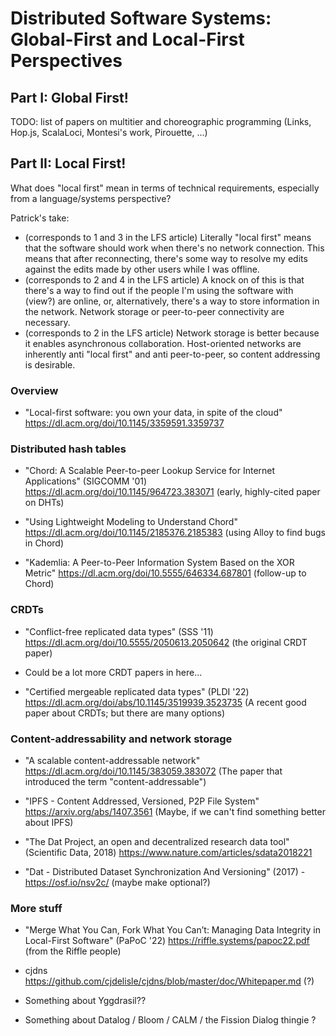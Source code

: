 # Distributed Software Systems: Global-First and Local-First Perspectives

## Part I: Global First!

TODO: list of papers on multitier and choreographic programming (Links, Hop.js, ScalaLoci, Montesi's work, Pirouette, ...)

## Part II: Local First!

What does "local first" mean in terms of technical requirements, especially from a language/systems perspective?

Patrick's take:
 - (corresponds to 1 and 3 in the LFS article) Literally "local first" means that the software should work when there's no network connection.
This means that after reconnecting, there's some way to resolve my edits against the edits made by other users while I was offline.
 - (corresponds to 2 and 4 in the LFS article) A knock on of this is that there's a way to find out if the people I'm using the software with (view?) are online, or, alternatively, there's a way to store information in the network. Network storage or peer-to-peer connectivity are necessary.
 - (corresponds to 2 in the LFS article) Network storage is better because it enables asynchronous collaboration.  Host-oriented networks are inherently anti "local first" and anti peer-to-peer, so content addressing is desirable.

### Overview

 - "Local-first software: you own your data, in spite of the cloud" https://dl.acm.org/doi/10.1145/3359591.3359737

### Distributed hash tables

 - "Chord: A Scalable Peer-to-peer Lookup Service for Internet
Applications" (SIGCOMM '01) https://dl.acm.org/doi/10.1145/964723.383071 (early, highly-cited paper on DHTs)

 - "Using Lightweight Modeling to Understand Chord" https://dl.acm.org/doi/10.1145/2185376.2185383 (using Alloy to find bugs in Chord)
 
 - "Kademlia: A Peer-to-Peer Information System Based on the XOR Metric" https://dl.acm.org/doi/10.5555/646334.687801 (follow-up to Chord)
 
### CRDTs

 - "Conflict-free replicated data types" (SSS '11) https://dl.acm.org/doi/10.5555/2050613.2050642 (the original CRDT paper)
 
 - Could be a lot more CRDT papers in here...

 - "Certified mergeable replicated data types" (PLDI '22)  https://dl.acm.org/doi/abs/10.1145/3519939.3523735 (A recent good paper about CRDTs; but there are many options)
 
### Content-addressability and network storage

 - "A scalable content-addressable network" https://dl.acm.org/doi/10.1145/383059.383072 (The paper that introduced the term "content-addressable")
 
 - "IPFS - Content Addressed, Versioned, P2P File System" https://arxiv.org/abs/1407.3561 (Maybe, if we can't find something better about IPFS)
 
 - "The Dat Project, an open and decentralized research data tool" (Scientific Data, 2018) https://www.nature.com/articles/sdata2018221
 
 - "Dat - Distributed Dataset Synchronization And Versioning" (2017) - https://osf.io/nsv2c/ (maybe make optional?)

### More stuff

 - "Merge What You Can, Fork What You Can’t: Managing Data Integrity in Local-First Software" (PaPoC '22) https://riffle.systems/papoc22.pdf (from the Riffle people)
 
 - cjdns https://github.com/cjdelisle/cjdns/blob/master/doc/Whitepaper.md (?)
 
 - Something about Yggdrasil??
 
 - Something about Datalog / Bloom / CALM / the Fission Dialog thingie ?
 
 
 
